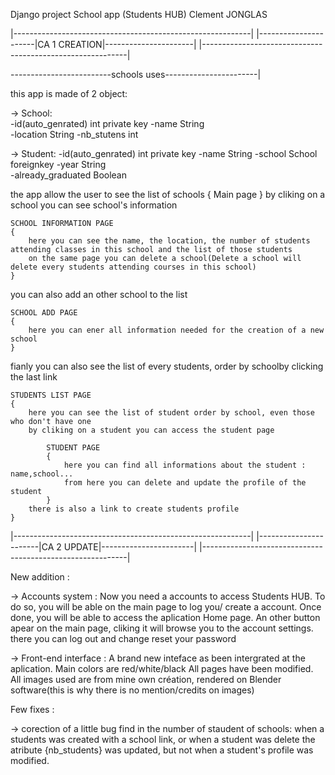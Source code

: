 Django project School app (Students HUB)
Clement JONGLAS

|-----------------------------------------------------------|
|----------------------|CA 1 CREATION|----------------------|
|-----------------------------------------------------------|

-------------------------schools uses-----------------------|

this app is made of 2 object:

-> School:  
    -id(auto_genrated)  int     private key
    -name               String      
    -location           String
    -nb_stutens         int

-> Student:
    -id(auto_genrated)  int     private key
    -name               String
    -school             School  foreignkey
    -year               String  
    -already_graduated  Boolean

the app allow the user to see the list of schools
{ Main page }
by cliking on a school you can see school's information 

    SCHOOL INFORMATION PAGE
    {  
        here you can see the name, the location, the number of students attending classes in this school and the list of those students
        on the same page you can delete a school(Delete a school will delete every students attending courses in this school)
    }

you can also add an other school to the list

    SCHOOL ADD PAGE
    {
        here you can ener all information needed for the creation of a new school
    }
fianly you can also see the list of every students, order by schoolby clicking the last link

    STUDENTS LIST PAGE
    {
        here you can see the list of student order by school, even those who don't have one
        by cliking on a student you can access the student page

            STUDENT PAGE
            {
                here you can find all informations about the student : name,school...
                from here you can delete and update the profile of the student
            }
        there is also a link to create students profile
    }


|-----------------------------------------------------------|
|-----------------------|CA 2 UPDATE|-----------------------|
|-----------------------------------------------------------|


New addition : 

-> Accounts system :
	Now you need a accounts to access Students HUB.
	To do so, you will be able on the main page to log you/ create a account.
	Once done, you will be able to access the aplication Home page.
	An other button apear on the main page, cliking it will browse you to the account settings.
	there you can log out and change reset your password

-> Front-end interface :
	A brand new inteface as been intergrated at the aplication. Main colors are red/white/black
	All pages have been modified.
	All images used are from mine own création, rendered on Blender software(this is why there is no mention/credits on images)

Few fixes : 

-> corection of a little bug find in the number of staudent of schools:
	when a students was created with a school link, or when a student was delete the atribute {nb_students} was updated, but not when a student's profile was modified.
	
	




